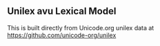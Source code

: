 Unilex avu Lexical Model
----------------------

This is built directly from Unicode.org unilex data at
https://github.com/unicode-org/unilex
